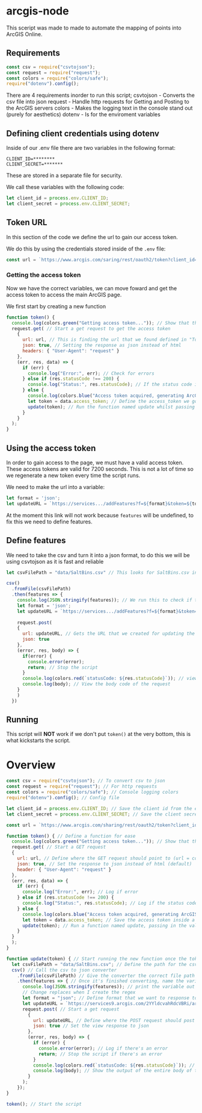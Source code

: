 # arcgis-node

This sceript was made to made to automate the mapping of points into ArcGIS Online.

## Requirements

```js
const csv = require("csvtojson");
const request = require("request");
const colors = require("colors/safe");
require("dotenv").config();
```

There are 4 requirements inorder to run this script;
csvtojson - Converts the csv file into json
request - Handle http requests for Getting and Posting to the ArcGIS servers
colors - Makes the logging text in the console stand out (purely for aesthetics)
dotenv - Is for the enviroment variables 

## Defining client credentials using dotenv

Inside of our .env file there are two variables in the following format:
```
CLIENT_ID=********
CLIENT_SECRET=*******
```
These are stored in a separate file for security.

We call these variables with the following code:

```js
let client_id = process.env.CLIENT_ID;
let client_secret = process.env.CLIENT_SECRET;
```

## Token URL

In this section of the code we define the url to gain our access token.

We do this by using the credentials stored inside of the `.env` file:
```js
const url = `https://www.arcgis.com/saring/rest/oauth2/token?client_id=${client_id}&${client_secret}&grant_type=client_credentials`
```

### Getting the access token

Now we have the correct variables, we can move foward and get the access token to access the main ArcGIS page.

We first start by creating a new function
```js
function token() {
  console.log(colors.green("Getting access token...")); // Show that the script is doing something and isn't stuck
  request.get( // Start a get request to get the access token
    {
      url: url, // This is finding the url that we found defined in "Token URL"
      json: true, // Setting the response as json instead of html
      headers: { "User-Agent": "request" }
    },
    (err, res, data) => {
      if (err) {
        console.log("Error:", err); // Check for errors
      } else if (res.statusCode !== 200) {
        console.log("Status:", res.statusCode); // If the status code is **not** 200 run this
      } else {
        console.log(colors.blue("Access token acquired, generating ArcGIS url...")); // Let the user know that the script is generating the correct url
        let token = data.access_token; // Define the access_token we got from the get request as "token"
        update(token); // Run the function named update whilst passing in the token variable 
      }
    }
  );
}
  ```
  
## Using the access token

In order to gain access to the page, we must have a valid access token. These access tokens are valid for 7200 seconds. This is not a lot of time so we regenerate a new token every time the script runs.

We need to make the url into a variable:
```js
let format = 'json';
let updateURL = `https://services.../addFeatures?f=${format}&token=${token}&features=${JSON.stringify(features)}`;
```
At the moment this link will not work because `features` will be undefined, to fix this we need to define features.

## Define features

We need to take the csv and turn it into a json format, to do this we will be using csvtojson as it is fast and reliable

```js
let csvFilePath = "data/SaltBins.csv" // This looks for SaltBins.csv in the /data folder

csv()
  .fromFile(csvFilePath)
  .then(features => {
    console.log(JSON.stringify(features)); // We run this to check if the parser has done it's job and parsed the csv to json correctly
    let format = 'json';
    let updateURL = `https://services.../addFeatures?f=${format}&token=${token}&features=${JSON.stringify(features)}`;
    
    request.post(
    {
      url: updateURL, // Gets the URL that we created for updating the service
      json: true
    },
    (error, res, body) => {
      if(error) {
        console.error(error);
        return; // Stop the script
      }
      console.log(colors.red(`statusCode: ${res.statusCode}`)); // view the status code of the request
      console.log(body); // View the body code of the request
    }
    )
  })
```

## Running

This script will **NOT** work if we don't put `token()` at the very bottom, this is what kickstarts the script.

# Overview
```js
const csv = require("csvtojson"); // To convert csv to json
const request = require("request"); // For http requests
const colors = require("colors/safe"); // Console logging colors
require("dotenv").config(); // Config file

let client_id = process.env.CLIENT_ID; // Save the client id from the environment file
let client_secret = process.env.CLIENT_SECRET; // Save the client secret from the environment file

const url = `https://www.arcgis.com/sharing/rest/oauth2/token?client_id=${client_id}&client_secret=${client_secret}&grant_type=client_credentials`; // Create the url that will be used to gain access to the access token, using the client id and secret

function token() { // Define a function for ease 
  console.log(colors.green("Getting access token...")); // Show that the script is doing something and isn't stuck
  request.get( // Start a GET request
  {
    url: url, // Define where the GET request should point to (url = const url...)
    json: true, // Set the response to json instead of html (default)
    header: { "User-Agent": "request" }
  },
  (err, res, data) => {
    if (err) {
      console.log("Error:", err); // Log if error
    } else if (res.statusCode !== 200) {
      console.log("Status:", res.statusCode); // Log if the status code isn't 200 (OK)
    } else {
      console.log(colors.blue("Access token acquired, generating ArcGIS url...")); // Show that the script has made progress
      let token = data.access_token; // Save the access token inside a variable named token 
      update(token); // Run a function named update, passing in the value of token
    }
  }
  );
}

function update(token) { // Start running the new function once the token has finished generating, also grabbing the value of "token" 
  let csvFilePath = "data/SaltBins.csv"; // Define the path for the csv file
  csv() // Call the csv to json converter 
    .fromFile(csvFilePath) // Give the converter the correct file path to convert
    .then(features => { // Once it's finished converting, name the variable "features"
      console.log(JSON.stringify(features)); // print the variable out so we know that it's working
      // Change replaces when I create the regex
      let format = "json"; // Define format that we want to response to be in
      let updateURL = `https://services9.arcgis.com/2YYldcvahRdcVBRi/arcgis/rest/services/Salt_Bins/FeatureServer/0/addFeatures?f=${format}&token=${token}&features=${JSON.stringify(features)}`; // Generate the endpoint using the format (json), token and features (json output)
      request.post( // Start a get request
        {
          url: updateURL, // Define where the POST request should post to
          json: true // Set the view response to json
        },
        (error, res, body) => {
          if (error) {
            console.error(error); // Log if there's an error
            return; // Stop the script if there's an error
          }
          console.log(colors.red(`statusCode: ${res.statusCode}`)); // Send the status code
          console.log(body); // Show the output of the entire body of the web page
        }
      );
    });
}

token(); // Start the script
```
